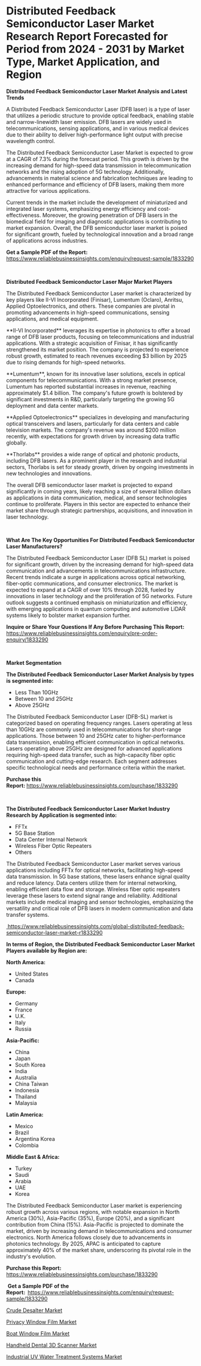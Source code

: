 <p><h1>Distributed Feedback Semiconductor Laser Market Research Report Forecasted for Period from 2024 -  2031 by Market Type, Market Application, and Region</h1></p><p><strong>Distributed Feedback Semiconductor Laser Market Analysis and Latest Trends</strong></p>
<p><p>A Distributed Feedback Semiconductor Laser (DFB laser) is a type of laser that utilizes a periodic structure to provide optical feedback, enabling stable and narrow-linewidth laser emission. DFB lasers are widely used in telecommunications, sensing applications, and in various medical devices due to their ability to deliver high-performance light output with precise wavelength control. </p><p>The Distributed Feedback Semiconductor Laser Market is expected to grow at a CAGR of 7.3% during the forecast period. This growth is driven by the increasing demand for high-speed data transmission in telecommunication networks and the rising adoption of 5G technology. Additionally, advancements in material science and fabrication techniques are leading to enhanced performance and efficiency of DFB lasers, making them more attractive for various applications. </p><p>Current trends in the market include the development of miniaturized and integrated laser systems, emphasizing energy efficiency and cost-effectiveness. Moreover, the growing penetration of DFB lasers in the biomedical field for imaging and diagnostic applications is contributing to market expansion. Overall, the DFB semiconductor laser market is poised for significant growth, fueled by technological innovation and a broad range of applications across industries.</p></p>
<p><strong>Get a Sample PDF of the Report:&nbsp;</strong> <a href="https://www.reliablebusinessinsights.com/enquiry/request-sample/1833290?utm_campaign=97&utm_medium=2&utm_source=Github&utm_content=ia&utm_term=17102024&utm_id=distributed-feedback-semiconductor-laser">https://www.reliablebusinessinsights.com/enquiry/request-sample/1833290</a></p>
<p>&nbsp;</p>
<p><strong>Distributed Feedback Semiconductor Laser Major Market Players</strong></p>
<p><p>The Distributed Feedback Semiconductor Laser market is characterized by key players like II-VI Incorporated (Finisar), Lumentum (Oclaro), Anritsu, Applied Optoelectronics, and others. These companies are pivotal in promoting advancements in high-speed communications, sensing applications, and medical equipment.</p><p>**II-VI Incorporated** leverages its expertise in photonics to offer a broad range of DFB laser products, focusing on telecommunications and industrial applications. With a strategic acquisition of Finisar, it has significantly strengthened its market position. The company is projected to experience robust growth, estimated to reach revenues exceeding $3 billion by 2025 due to rising demands for high-speed networks.</p><p>**Lumentum**, known for its innovative laser solutions, excels in optical components for telecommunications. With a strong market presence, Lumentum has reported substantial increases in revenue, reaching approximately $1.4 billion. The company's future growth is bolstered by significant investments in R&D, particularly targeting the growing 5G deployment and data center markets.</p><p>**Applied Optoelectronics** specializes in developing and manufacturing optical transceivers and lasers, particularly for data centers and cable television markets. The company's revenue was around $200 million recently, with expectations for growth driven by increasing data traffic globally.</p><p>**Thorlabs** provides a wide range of optical and photonic products, including DFB lasers. As a prominent player in the research and industrial sectors, Thorlabs is set for steady growth, driven by ongoing investments in new technologies and innovations.</p><p>The overall DFB semiconductor laser market is projected to expand significantly in coming years, likely reaching a size of several billion dollars as applications in data communication, medical, and sensor technologies continue to proliferate. Players in this sector are expected to enhance their market share through strategic partnerships, acquisitions, and innovation in laser technology.</p></p>
<p>&nbsp;</p>
<p><strong>What Are The Key Opportunities For Distributed Feedback Semiconductor Laser Manufacturers?</strong></p>
<p><p>The Distributed Feedback Semiconductor Laser (DFB SL) market is poised for significant growth, driven by the increasing demand for high-speed data communication and advancements in telecommunications infrastructure. Recent trends indicate a surge in applications across optical networking, fiber-optic communications, and consumer electronics. The market is expected to expand at a CAGR of over 10% through 2028, fueled by innovations in laser technology and the proliferation of 5G networks. Future outlook suggests a continued emphasis on miniaturization and efficiency, with emerging applications in quantum computing and automotive LiDAR systems likely to bolster market expansion further.</p></p>
<p><strong>Inquire or Share Your Questions If Any Before Purchasing This Report:</strong> <a href="https://www.reliablebusinessinsights.com/enquiry/pre-order-enquiry/1833290?utm_campaign=97&utm_medium=2&utm_source=Github&utm_content=ia&utm_term=17102024&utm_id=distributed-feedback-semiconductor-laser">https://www.reliablebusinessinsights.com/enquiry/pre-order-enquiry/1833290</a></p>
<p>&nbsp;</p>
<p><strong>Market Segmentation</strong></p>
<p><strong>The Distributed Feedback Semiconductor Laser Market Analysis by types is segmented into:</strong></p>
<p><ul><li>Less Than 10GHz</li><li>Between 10 and 25GHz</li><li>Above 25GHz</li></ul></p>
<p><p>The Distributed Feedback Semiconductor Laser (DFB-SL) market is categorized based on operating frequency ranges. Lasers operating at less than 10GHz are commonly used in telecommunications for short-range applications. Those between 10 and 25GHz cater to higher-performance data transmission, enabling efficient communication in optical networks. Lasers operating above 25GHz are designed for advanced applications requiring high-speed data transfer, such as high-capacity fiber optic communication and cutting-edge research. Each segment addresses specific technological needs and performance criteria within the market.</p></p>
<p><strong>Purchase this Report:&nbsp;</strong><a href="https://www.reliablebusinessinsights.com/purchase/1833290?utm_campaign=97&utm_medium=2&utm_source=Github&utm_content=ia&utm_term=17102024&utm_id=distributed-feedback-semiconductor-laser">https://www.reliablebusinessinsights.com/purchase/1833290</a></p>
<p>&nbsp;</p>
<p><strong>The Distributed Feedback Semiconductor Laser Market Industry Research by Application is segmented into:</strong></p>
<p><ul><li>FFTx</li><li>5G Base Station</li><li>Data Center Internal Network</li><li>Wireless Fiber Optic Repeaters</li><li>Others</li></ul></p>
<p><p>The Distributed Feedback Semiconductor Laser market serves various applications including FFTx for optical networks, facilitating high-speed data transmission. In 5G base stations, these lasers enhance signal quality and reduce latency. Data centers utilize them for internal networking, enabling efficient data flow and storage. Wireless fiber optic repeaters leverage these lasers to extend signal range and reliability. Additional markets include medical imaging and sensor technologies, emphasizing the versatility and critical role of DFB lasers in modern communication and data transfer systems.</p></p>
<p><a href="https://www.reliablebusinessinsights.com/global-distributed-feedback-semiconductor-laser-market-r1833290?utm_campaign=97&utm_medium=2&utm_source=Github&utm_content=ia&utm_term=17102024&utm_id=distributed-feedback-semiconductor-laser">&nbsp;https://www.reliablebusinessinsights.com/global-distributed-feedback-semiconductor-laser-market-r1833290</a></p>
<p><strong>In terms of Region, the Distributed Feedback Semiconductor Laser Market Players available by Region are:</strong></p>
<p>
    <p> <strong> North America: </strong>
        <ul>
            <li>United States</li>
            <li>Canada</li>
        </ul>
        </p> 
    <p> <strong> Europe: </strong>
        <ul>
            <li>Germany</li>
            <li>France</li>
            <li>U.K.</li>
            <li>Italy</li>
            <li>Russia</li>
        </ul>
        </p> 
    <p> <strong> Asia-Pacific: </strong>
        <ul>
            <li>China</li>
            <li>Japan</li>
            <li>South Korea</li>
            <li>India</li>
            <li>Australia</li>
            <li>China Taiwan</li>
            <li>Indonesia</li>
            <li>Thailand</li>
            <li>Malaysia</li>
        </ul>
        </p> 
    <p> <strong> Latin America: </strong>
        <ul>
            <li>Mexico</li>
            <li>Brazil</li>
            <li>Argentina Korea</li>
            <li>Colombia</li>
        </ul>
        </p> 
    <p> <strong> Middle East & Africa: </strong>
        <ul>
            <li>Turkey</li>
            <li>Saudi</li>
            <li>Arabia</li>
            <li>UAE</li>
            <li>Korea</li>
        </ul>
    </p>
    </p>
<p><p>The Distributed Feedback Semiconductor Laser market is experiencing robust growth across various regions, with notable expansion in North America (30%), Asia-Pacific (35%), Europe (20%), and a significant contribution from China (15%). Asia-Pacific is projected to dominate the market, driven by increasing demand in telecommunications and consumer electronics. North America follows closely due to advancements in photonics technology. By 2025, APAC is anticipated to capture approximately 40% of the market share, underscoring its pivotal role in the industry's evolution.</p></p>
<p><strong>Purchase this Report: </strong><a href="https://www.reliablebusinessinsights.com/purchase/1833290?utm_campaign=97&utm_medium=2&utm_source=Github&utm_content=ia&utm_term=17102024&utm_id=distributed-feedback-semiconductor-laser">https://www.reliablebusinessinsights.com/purchase/1833290</a></p>
<p>&nbsp;<strong>Get a Sample PDF of the Report:&nbsp;&nbsp;</strong><a href="https://www.reliablebusinessinsights.com/enquiry/request-sample/1833290?utm_campaign=97&utm_medium=2&utm_source=Github&utm_content=ia&utm_term=17102024&utm_id=distributed-feedback-semiconductor-laser">https://www.reliablebusinessinsights.com/enquiry/request-sample/1833290</a></p>
<p><strong></strong></p>
<p><p><a href="https://issuu.com/reportprime-2/docs/crude-desalter-market-size-2030.ppt_643336530fcdac?utm_campaign=97&utm_medium=2&utm_source=Github&utm_content=ia&utm_term=17102024&utm_id=distributed-feedback-semiconductor-laser">Crude Desalter Market</a></p><p><a href="https://www.linkedin.com/pulse/strategic-roadmap-success-global-privacy-window-film-market-nljce?utm_campaign=97&utm_medium=2&utm_source=Github&utm_content=ia&utm_term=17102024&utm_id=distributed-feedback-semiconductor-laser">Privacy Window Film Market</a></p><p><a href="https://www.linkedin.com/pulse/boat-window-film-market-size-growth-industry-analysis-b5eze?utm_campaign=97&utm_medium=2&utm_source=Github&utm_content=ia&utm_term=17102024&utm_id=distributed-feedback-semiconductor-laser">Boat Window Film Market</a></p><p><a href="https://github.com/darcy8m10dupre/Market-Research-Report-List-1/blob/main/handheld-dental-3d-scanner-market.md?utm_campaign=97&utm_medium=2&utm_source=Github&utm_content=ia&utm_term=17102024&utm_id=distributed-feedback-semiconductor-laser">Handheld Dental 3D Scanner Market</a></p><p><a href="https://issuu.com/reportprime-2/docs/industrial-uv-water-treatment-syste_3a5f2d893f1e6b?utm_campaign=97&utm_medium=2&utm_source=Github&utm_content=ia&utm_term=17102024&utm_id=distributed-feedback-semiconductor-laser">Industrial UV Water Treatment Systems Market</a></p></p>